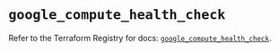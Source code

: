 # `google_compute_health_check`

Refer to the Terraform Registry for docs: [`google_compute_health_check`](https://registry.terraform.io/providers/hashicorp/google/5.43.0/docs/resources/compute_health_check).
